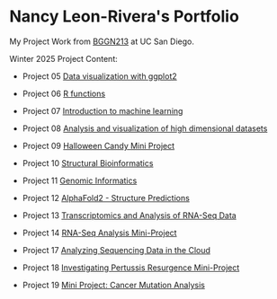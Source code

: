 # Nancy Leon-Rivera's Portfolio
My Project Work from [BGGN213](https://bioboot.github.io/bggn213_W25/schedule/#15) at UC San Diego.


Winter 2025 Project Content:


- Project 05 [Data visualization with ggplot2](https://github.com/nleonrivera/bggn213_github/blob/main/class05/class5.pdf)

- Project 06 [R functions](https://github.com/nleonrivera/bggn213_github/blob/main/class06/lab_class06.pdf)

- Project 07 [Introduction to machine learning](https://github.com/nleonrivera/bggn213_github/blob/main/Class07/Class07LAB.pdf)

- Project 08 [Analysis and visualization of high dimensional datasets](https://github.com/nleonrivera/bggn213_github/blob/main/Class08/Class08lab.pdf)

- Project 09 [Halloween Candy Mini Project](https://github.com/nleonrivera/bggn213_github/blob/main/class09/class09.pdf)

- Project 10 [Structural Bioinformatics](https://github.com/nleonrivera/bggn213_github/blob/main/class10/Class10.pdf)

- Project 11 [Genomic Informatics](https://github.com/nleonrivera/bggn213_github/blob/main/class12/Class11_genomics_lab.pdf)

- Project 12 [AlphaFold2 - Structure Predictions](https://github.com/nleonrivera/bggn213_github/blob/main/class12/alphafold-analysis.pdf)

- Project 13 [Transcriptomics and Analysis of RNA-Seq Data](https://github.com/nleonrivera/bggn213_github/blob/main/class13/class13-lab.pdf)

- Project 14 [RNA-Seq Analysis Mini-Project](https://github.com/nleonrivera/bggn213_github/blob/main/class13/Class-14.pdf)

- Project 17 [Analyzing Sequencing Data in the Cloud](https://github.com/nleonrivera/bggn213_github/blob/main/class17/NLR-Lab-17.pdf)

- Project 18 [Investigating Pertussis Resurgence Mini-Project](https://github.com/nleonrivera/bggn213_github/blob/main/Class18/Class-18-Lab.pdf)

- Project 19 [Mini Project: Cancer Mutation Analysis](https://github.com/nleonrivera/bggn213_github/blob/main/Class19/lab19.pdf)










